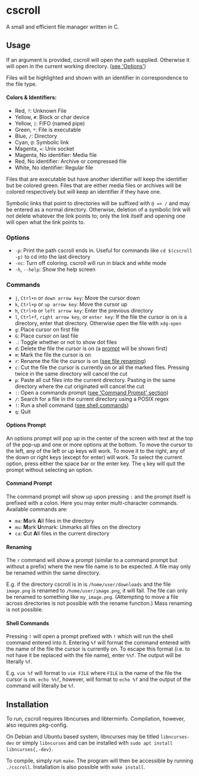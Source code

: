 # cscroll

A small and efficient file manager written in C.

## Usage

If an argument is provided, cscroll will open the path supplied. Otherwise it will open in the current working directory. ([see 'Options'](#options))

Files will be highlighted and shown with an identifier in correspondence to the file type.

#### Colors & Identifiers:

* Red, `?`: Unknown File
* Yellow, `#`: Block or char device
* Yellow, `|`: FIFO (named pipe)
* Green, `*`: File is executable
* Blue, `/`: Directory
* Cyan, `@`: Symbolic link
* Magenta, `=`: Unix socket
* Magenta, No identifier: Media file
* Red, No identifier: Archive or compressed file
* White, No identifier: Regular file

Files that are executable but have another identifier will keep the identifier but be colored green. Files that are either media files or archives will be colored respectively but will keep an identifier if they have one.

Symbolic links that point to directories will be suffixed with `@ => /` and may be entered as a normal directory. Otherwise, deletion of a symbolic link will not delete whatever the link points to; only the link itself and opening one will open what the link points to.

### Options

* `-p`: Print the path cscroll ends in. Useful for commands like `cd $(cscroll -p)` to cd into the last directory
* `-nc`: Turn off coloring. cscroll will run in black and white mode
* `-h`, `--help`: Show the help screen

### Commands

* `j`, `Ctrl+n` or `down arrow key`: Move the cursor down
* `k`, `Ctrl+p` or `up arrow key`: Move the cursor up
* `h`, `Ctrl+b` or `left arrow key`: Enter the previous directory
* `l`, `Ctrl+f`, `right arrow key`, or `enter key`: If the file the cursor is on is a directory, enter that directory. Otherwise open the file with `xdg-open`
* `g`: Place cursor on first file
* `G`: Place cursor on last file
* `.`: Toggle whether or not to show dot files
* `d`: Delete the file the cursor is on (a [prompt](#options-prompt) will be shown first)
* `m`: Mark the file the cursor is on
* `r`: Rename the file the cursor is on ([see file renaming](#renaming))
* `c`: Cut the file the cursor is currently on or all the marked files. Pressing twice in the same directory will cancel the cut
* `p`: Paste all cut files into the current directory. Pasting in the same directory where the cut originated will cancel the cut
* `:`: Open a commands prompt ([see 'Command Prompt' section](#command-prompt))
* `/`: Search for a file in the current directory using a POSIX regex
* `!`: Run a shell command ([see shell commands](#shell-commands))
* `q`: Quit

#### Options Prompt

An options prompt will pop up in the center of the screen with text at the top of the pop-up and one or more options at the bottom. To move the cursor to the left, any of the left or up keys will work. To move it to the right, any of the down or right keys (except for enter) will work. To select the current option, press either the space bar or the enter key. The `q` key will quit the prompt without selecting an option.

#### Command Prompt

The command prompt will show up upon pressing `:` and the prompt itself is prefixed with a colon. Here you may enter multi-character commands. Available commands are:

* `ma`: **M**ark **A**ll files in the directory
* `mu`: **M**ark **U**nmark: Unmarks all files on the directory
* `ca`: **C**ut **A**ll files in the current directory

#### Renaming

The `r` command will show a prompt (similar to a command prompt but without a prefix) where the new file name is to be expected. A file may only be renamed within the same directory.

E.g. if the directory cscroll is in is `/home/user/downloads` and the file `image.png` is renamed to `/home/user/image.png`, it will fail. The file can only be renamed to something like `my_image.png`. (Attempting to move a file across directories is not possible with the rename function.) Mass renaming is not possible.

#### Shell Commands

Pressing `!` will open a prompt prefixed with `!` which will run the shell command entered into it. Entering `%f` will format the command entered with the name of the file the cursor is currently on. To escape this format (i.e. to not have it be replaced with the file name), enter `%%f`. The output will be literally `%f`.

E.g. `vim %f` will format to `vim FILE` where `FILE` is the name of the file the cursor is on. `echo %%f`, however, will format to `echo %f` and the output of the command will literally be `%f`.

## Installation

To run, cscroll requires libncurses and libterminfo. Compilation, however, also requires pkg-config.

On Debian and Ubuntu based system, libncurses may be titled `libncurses-dev` or simply `libncurses` and can be installed with `sudo apt install libncurses{,-dev}`.

To compile, simply run `make`. The program will then be accessible by running `./cscroll`. Installation is also possible with `make install`.

